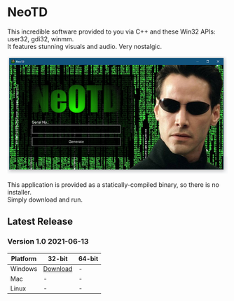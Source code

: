 # NeoTD

This incredible software provided to you via C++ and these Win32 APIs: user32, gdi32, winmm.  
It features stunning visuals and audio. Very nostalgic.

![Screenshot](resources/screenshot.png)

This application is provided as a statically-compiled binary, so there is no installer.  
Simply download and run.

## Latest Release

### Version 1.0 2021-06-13

Platform | 32-bit | 64-bit
-|-|-
Windows | [Download](build/main.exe) | -
Mac | - | -
Linux | - | -